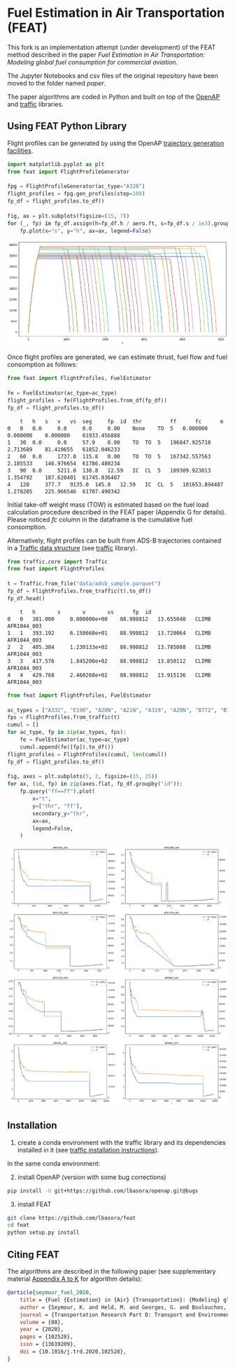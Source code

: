 # Fuel Estimation in Air Transportation (FEAT)
This fork is an implementation attempt (under development) of the FEAT method described in the paper *Fuel Estimation in Air Transportation: Modeling global fuel consumption for commercial aviation*. 

The Jupyter Notebooks and csv files of the original repository have been moved to the folder named *paper*.

The paper algorithms are coded in Python and built on top of the [OpenAP](https://github.com/junzis/openap) and [traffic](https://github.com/xoolive/traffic) libraries. 

## Using FEAT Python Library

Flight profiles can be generated by using the OpenAP [trajectory generation facilities](https://github.com/junzis/openap/blob/master/openap/traj/gen.py). 

```python
import matplotlib.pyplot as plt
from feat import FlightProfileGenerator

fpg = FlightProfileGenerator(ac_type="A320")
flight_profiles = fpg.gen_profiles(step=100)
fp_df = flight_profiles.to_df()

fig, ax = plt.subplots(figsize=(15, 7))
for (_, fp) in fp_df.assign(h=fp_df.h / aero.ft, s=fp_df.s / 1e3).groupby("id"):
    fp.plot(x="s", y="h", ax=ax, legend=False)
```
![Screenshot](blob/fps_plot.png)

Once flight profiles are generated, we can estimate thrust, fuel flow and fuel consomption as follows: 

```python
from feat import FlightProfiles, FuelEstimator

fe = FuelEstimator(ac_type=ac_type)
flight_profiles = fe(FlightProfiles.from_df(fp_df))
fp_df = flight_profiles.to_df()
```
```
 	t 	h 	s 	v 	vs 	seg 	fp 	id 	thr 		ff 		fc 		m
0 	0 	0.0 	0.0 	0.0 	0.00 	None 	TO 	5 	0.000000 	0.000000 	0.000000 	61933.456888
1 	30 	0.0 	0.0 	57.9 	0.00 	TO 	TO 	5 	196847.925718 	2.713689 	81.410655 	61852.046233
2 	60 	0.0 	1737.0 	115.8 	0.00 	TO 	TO 	5 	167342.557563 	2.185533 	146.976654 	61786.480234
3 	90 	0.0 	5211.0 	130.8 	12.59 	IC 	CL 	5 	109309.923013 	1.354792 	187.620401 	61745.836487
4 	120 	377.7 	9135.0 	145.8 	12.59 	IC 	CL 	5 	101653.894487 	1.278205 	225.966546 	61707.490342
```
Initial take-off weight mass (TOW) is estimated based on the fuel load calculation procedure described in the FEAT paper (Appendix G for details). 
Please noticed *fc* column in the dataframe is the cumulative fuel consomption.


Alternatively, flight profiles can be built from ADS-B trajectories contained in a [Traffic data structure](https://traffic-viz.github.io/traffic.core.traffic.html?highlight=traffic#traffic.core.Traffic) (see [traffic](https://github.com/xoolive/traffic) library).

```python
from traffic.core import Traffic
from feat import FlightProfiles

t = Traffic.from_file("data/adsb_sample.parquet")
fp_df = FlightProfiles.from_traffic(t).to_df()
fp_df.head()
```
```
 	t 	h 		s 		v 		vs 		fp 	id 
0 	0 	381.000 	0.000000e+00 	88.998812 	13.655040 	CLIMB 	AFR1044_003
1 	1 	393.192 	6.150660e+01 	88.998812 	13.720064 	CLIMB 	AFR1044_003
2 	2 	405.384 	1.230133e+02 	88.998812 	13.785088 	CLIMB 	AFR1044_003
3 	3 	417.576 	1.845200e+02 	88.998812 	13.850112 	CLIMB 	AFR1044_003
4 	4 	429.768 	2.460268e+02 	88.998812 	13.915136 	CLIMB 	AFR1044_003
```

```python
from feat import FlightProfiles, FuelEstimator

ac_types = ["A332", "E190", "A20N", "A21N", "A319", "A20N", "B772", "B789", "A359"]
fps = FlightProfiles.from_traffic(t)
cumul = []
for ac_type, fp in zip(ac_types, fps):
    fe = FuelEstimator(ac_type=ac_type)
    cumul.append(fe([fp]).to_df())
flight_profiles = FlightProfiles(cumul, len(cumul))
fp_df = flight_profiles.to_df()

fig, axes = plt.subplots(5, 2, figsize=(15, 25))
for ax, (id, fp) in zip(axes.flat, fp_df.groupby("id")):
    fp.query("ff==ff").plot(
        x="t",
        y=["thr", "ff"],
        secondary_y="thr",
        ax=ax,
        legend=False,
    )
```
![Screenshot](blob/fe_plot.png)

## Installation
1) create a conda environment with the traffic library and its dependencies installed in it (see [traffic installation instructions](https://github.com/xoolive/traffic/blob/master/readme.md)).

In the same conda environment:

2) install OpenAP (version with some bug corrections)
```sh
pip install -U git+https://github.com/lbasora/openap.git@bugs
```

3) install FEAT 
```sh
git clone https://github.com/lbasora/feat
cd feat
python setup.py install
```

## Citing FEAT

The algorithms are described in the following paper (see supplementary material [Appendix A to K](https://ars.els-cdn.com/content/image/1-s2.0-S136192092030715X-mmc8.pdf) for algorithm details):

```bibtex
@article{seymour_fuel_2020,
	title = {Fuel {Estimation} in {Air} {Transportation}: {Modeling} global fuel consumption for commercial aviation},
	author = {Seymour, K. and Held, M. and Georges, G. and Boulouchos, K.},
	journal = {Transportation Research Part D: Transport and Environment},
	volume = {88},
	year = {2020},
	pages = {102528},
	issn = {13619209},
	doi = {10.1016/j.trd.2020.102528},
}
```
